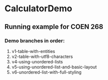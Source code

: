 # CalculatorDemo
## Running example for COEN 268

### Demo branches in order:
1. v1-table-with-entities
2. v2-table-with-utf8-characters
3. v4-using-unordered-lists
4. v5-using-unordered-list-and-basic-layout
5. v6-unordered-list-with-full-styling